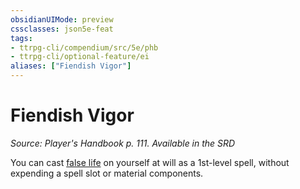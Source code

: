 ```yaml
---
obsidianUIMode: preview
cssclasses: json5e-feat
tags:
- ttrpg-cli/compendium/src/5e/phb
- ttrpg-cli/optional-feature/ei
aliases: ["Fiendish Vigor"]
---
```

# Fiendish Vigor
*Source: Player's Handbook p. 111. Available in the <span title='Systems Reference Document (5.1)'>SRD</span>*  

You can cast [false life](3-Mechanics/CLI/spells/false-life.md) on yourself at will as a 1st-level spell, without expending a spell slot or material components.